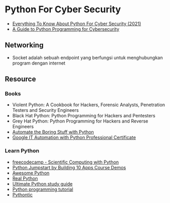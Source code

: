 # Python For Cyber Security
- [Everything To Know About Python For Cyber Security (2021)](https://www.jigsawacademy.com/blogs/cyber-security/python-for-cyber-security)
- [A Guide to Python Programming for Cybersecurity](https://simpleprogrammer.com/python-programming-for-cybersecurity/)

## Networking
- Socket adalah sebuah endpoint yang berfungsi untuk menghubungkan program dengan internet

## Resource
### Books
- Violent Python: A Cookbook for Hackers, Forensic Analysts, Penetration Testers and Security Engineers
- Black Hat Python: Python Programming for Hackers and Pentesters
- Grey Hat Python: Python Programming for Hackers and Reverse Engineers
- [Automate the Boring Stuff with Python](https://automatetheboringstuff.com/)
- [Google IT Automation with Python Professional Certificate](https://www.coursera.org/professional-certificates/google-it-automation?action=enroll)

### Learn Python
- [freecodecamp - Scientific Computing with Python](https://www.freecodecamp.org/learn/scientific-computing-with-python/)
- [Python Jumpstart by Building 10 Apps Course Demos](https://github.com/mikeckennedy/python-jumpstart-course-demos)
- [Awesome Python](https://github.com/vinta/awesome-python)
- [Real Python](https://realpython.com)
- [Ultimate Python study guide](https://github.com/huangsam/ultimate-python)
- [Python programming tutorial](https://pythonprogramming.net/)
- [Pythontic](https://pythontic.com)
